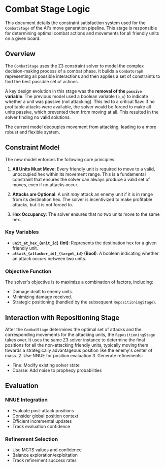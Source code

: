 # Combat Stage Logic

This document details the constraint satisfaction system used for the `CombatStage` of the AI's move generation pipeline. This stage is responsible for determining optimal combat actions and movements for all friendly units on a given board.

## Overview

The `CombatStage` uses the Z3 constraint solver to model the complex decision-making process of a combat phase. It builds a `CombatGraph` representing all possible interactions and then applies a set of constraints to find the best possible set of actions.

A key design evolution in this stage was the **removal of the `passive` variable**. The previous model used a boolean variable (`p_x`) to indicate whether a unit was passive (not attacking). This led to a critical flaw: if no profitable attacks were available, the solver would be forced to make all units passive, which prevented them from moving at all. This resulted in the solver finding no valid solutions.

The current model decouples movement from attacking, leading to a more robust and flexible system.

## Constraint Model

The new model enforces the following core principles:

1.  **All Units Must Move**: Every friendly unit is required to move to a valid, unoccupied hex within its movement range. This is a fundamental constraint that ensures the solver can always produce a valid set of moves, even if no attacks occur.

2.  **Attacks are Optional**: A unit *may* attack an enemy unit if it is in range from its destination hex. The solver is incentivized to make profitable attacks, but it is not forced to.

3.  **Hex Occupancy**: The solver ensures that no two units move to the same hex.

### Key Variables

-   **`unit_at_hex_{unit_id}` (Int)**: Represents the destination hex for a given friendly unit.
-   **`attack_{attacker_id}_{target_id}` (Bool)**: A boolean indicating whether an attack occurs between two units.

### Objective Function

The solver's objective is to maximize a combination of factors, including:
-   Damage dealt to enemy units.
-   Minimizing damage received.
-   Strategic positioning (handled by the subsequent `RepositioningStage`).

## Interaction with Repositioning Stage

After the `CombatStage` determines the optimal set of attacks and the corresponding movements for the attacking units, the `RepositioningStage` takes over. It uses the same Z3 solver instance to determine the final positions for all the non-attacking friendly units, typically moving them towards a strategically advantageous position like the enemy's center of mass.
2. Use NNUE for position evaluation
3. Generate refinements:
   - Fine: Modify existing solver state
   - Coarse: Add noise to prophecy probabilities

## Evaluation

### NNUE Integration
- Evaluate post-attack positions
- Consider global position context
- Efficient incremental updates
- Track evaluation confidence

### Refinement Selection
- Use MCTS values and confidence
- Balance exploration/exploitation
- Track refinement success rates
